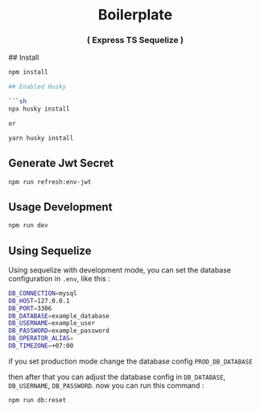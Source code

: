 <h1 align="center">Boilerplate</h1>
<h3 align="center">( Express TS Sequelize )</h3>
## Install

```sh
npm install

## Enabled Husky

```sh
npx husky install

or

yarn husky install
```

## Generate Jwt Secret

```sh
npm run refresh:env-jwt
```

## Usage Development

```sh
npm run dev
```

## Using Sequelize

Using sequelize with development mode, you can set the database configuration in `.env`, like this :

```sh
DB_CONNECTION=mysql
DB_HOST=127.0.0.1
DB_PORT=3306
DB_DATABASE=example_database
DB_USERNAME=example_user
DB_PASSWORD=example_password
DB_OPERATOR_ALIAS=
DB_TIMEZONE=+07:00
```

if you set production mode change the database config `PROD_DB_DATABASE`

then after that you can adjust the database config in `DB_DATABASE`, `DB_USERNAME`, `DB_PASSWORD`.
now you can run this command :

```sh
npm run db:reset